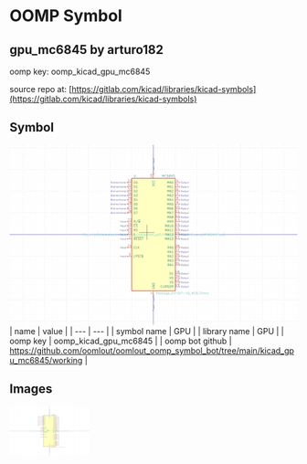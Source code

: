 # OOMP Symbol  
## gpu_mc6845  by arturo182  
  
oomp key: oomp_kicad_gpu_mc6845  
  
source repo at: [https://gitlab.com/kicad/libraries/kicad-symbols](https://gitlab.com/kicad/libraries/kicad-symbols)  
## Symbol  
  
[![working.png](working_600.png)](working.png)  
| name | value | 
| --- | --- | 
| symbol name | GPU | 
| library name | GPU | 
| oomp key | oomp_kicad_gpu_mc6845 | 
| oomp bot github | https://github.com/oomlout/oomlout_oomp_symbol_bot/tree/main/kicad_gpu_mc6845/working | 
## Images  
  
[![working.png](working_140.png)](working.png)  
